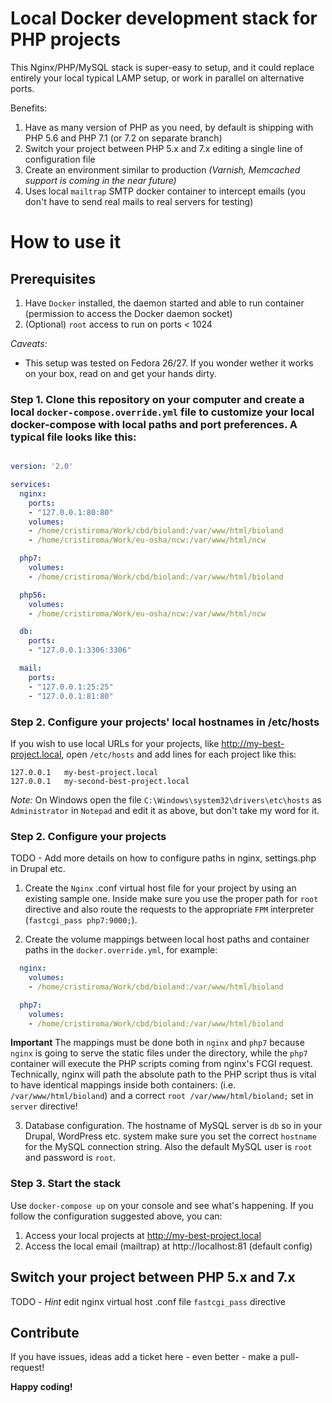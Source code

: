 # Local Docker development stack for PHP projects

This Nginx/PHP/MySQL stack is super-easy to setup, and it could replace entirely your local typical LAMP setup, or work in parallel on alternative ports.

Benefits:

1. Have as many version of PHP as you need, by default is shipping with PHP 5.6 and PHP 7.1 (or 7.2 on separate branch)
2. Switch your project between PHP 5.x and 7.x editing a single line of configuration file
3. Create an environment similar to production _(Varnish, Memcached support is coming in the near future)_
2. Uses local `mailtrap` SMTP docker container to intercept emails (you don't have to send real mails to real servers for testing)

# How to use it

## Prerequisites

1. Have `Docker` installed, the daemon started and able to run container (permission to access the Docker daemon socket)
2. (Optional) `root` access to run on ports < 1024

*Caveats:*
- This setup was tested on Fedora 26/27. If you wonder wether it works on your box, read on and get your hands dirty.


### Step 1. Clone this repository on your computer and create a local `docker-compose.override.yml` file to customize your local docker-compose with local paths and port preferences. A typical file looks like this:

```yml

version: '2.0'

services:
  nginx:
    ports:
    - "127.0.0.1:80:80"
    volumes:
    - /home/cristiroma/Work/cbd/bioland:/var/www/html/bioland
    - /home/cristiroma/Work/eu-osha/ncw:/var/www/html/ncw

  php7:
    volumes:
    - /home/cristiroma/Work/cbd/bioland:/var/www/html/bioland

  php56:
    volumes:
    - /home/cristiroma/Work/eu-osha/ncw:/var/www/html/ncw

  db:
    ports:
    - "127.0.0.1:3306:3306"

  mail:
    ports:
    - "127.0.0.1:25:25"
    - "127.0.0.1:81:80"
```

### Step 2. Configure your projects' local hostnames in /etc/hosts

If you wish to use local URLs for your projects, like http://my-best-project.local, open `/etc/hosts` and add lines for each project like this:

```
127.0.0.1	my-best-project.local
127.0.0.1	my-second-best-project.local
```

*Note:* On Windows open the file `C:\Windows\system32\drivers\etc\hosts` as `Administrator` in `Notepad` and edit it as above, but don't take my word for it.

### Step 2. Configure your projects

TODO - Add more details on how to configure paths in nginx, settings.php in Drupal etc.

1. Create the `Nginx` .conf virtual host file for your project by using an existing sample one. Inside make sure you use the proper path for `root` directive and also route the requests to the appropriate `FPM` interpreter (`fastcgi_pass php7:9000;`).

2. Create the volume mappings between local host paths and container paths in the `docker.override.yml`, for example:

```yml
  nginx:
    volumes:
    - /home/cristiroma/Work/cbd/bioland:/var/www/html/bioland

  php7:
    volumes:
    - /home/cristiroma/Work/cbd/bioland:/var/www/html/bioland
```

**Important** The mappings must be done both in `nginx` and `php7` because `nginx` is going to serve the static files under the directory, while the `php7` container will execute the PHP scripts coming from nginx's FCGI request. Technically, nginx will path the absolute path to the PHP script thus is vital to have identical mappings inside both containers: (i.e. `/var/www/html/bioland`) and a correct `root /var/www/html/bioland;` set in `server` directive!

3. Database configuration. The hostname of MySQL server is `db` so in your Drupal, WordPress etc. system make sure you set the correct `hostname` for the MySQL connection string. Also the default MySQL user is `root` and password is `root`.


### Step 3. Start the stack

Use `docker-compose up` on your console and see what's happening. If you follow the configuration suggested above, you can:

1. Access your local projects at http://my-best-project.local
2. Access the local email (mailtrap) at http://localhost:81 (default config)

## Switch your project between PHP 5.x and 7.x

TODO - *Hint* edit nginx virtual host .conf file `fastcgi_pass` directive


## Contribute

If you have issues, ideas add a ticket here - even better - make a pull-request!

**Happy coding!**
